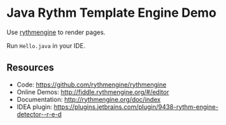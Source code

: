 Java Rythm Template Engine Demo
===============================

Use [rythmengine](https://github.com/rythmengine/rythmengine) to render pages.

Run `Hello.java` in your IDE.

Resources
---------

- Code: <https://github.com/rythmengine/rythmengine>
- Online Demos: <http://fiddle.rythmengine.org/#/editor>
- Documentation: <http://rythmengine.org/doc/index>
- IDEA plugin: <https://plugins.jetbrains.com/plugin/9438-rythm-engine-detector--r-e-d>
